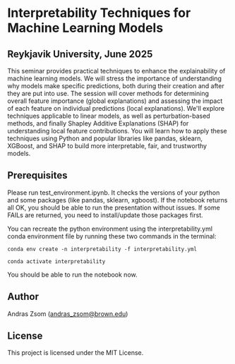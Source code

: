 
# Interpretability Techniques for Machine Learning Models
## Reykjavik University, June 2025
This seminar provides practical techniques to enhance the explainability of machine learning models. We will stress the importance of understanding why models make specific predictions, both during their creation and after they are put into use. The session will cover methods for determining overall feature importance (global explanations) and assessing the impact of each feature on individual predictions (local explanations). We'll explore techniques applicable to linear models, as well as perturbation-based methods, and finally Shapley Additive Explanations (SHAP) for understanding local feature contributions. You will learn how to apply these techniques using Python and popular libraries like pandas, sklearn, XGBoost, and SHAP to build more interpretable, fair, and trustworthy models.

## Prerequisites

Please run test_environment.ipynb. It checks the versions of your python and some packages (like pandas, sklearn, xgboost). If the notebook returns all OK, you should be able to run the presentation without issues. If some FAILs are returned, you need to install/update those packages first.

You can recreate the python environment using the interpretability.yml conda environment file by running these two commands in the terminal:

`conda env create -n interpretability -f interpretability.yml`

`conda activate interpretability`

You should be able to run the notebook now.

## Author

Andras Zsom (andras_zsom@brown.edu)

## License

This project is licensed under the MIT License.
